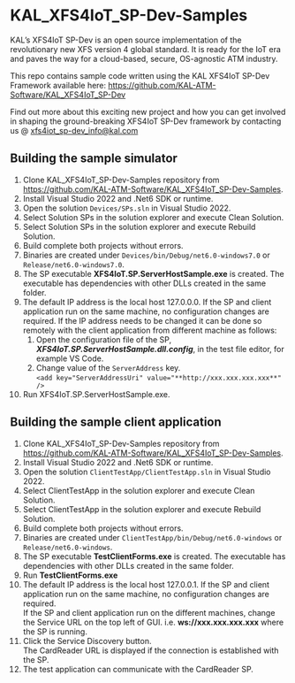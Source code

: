 # KAL_XFS4IoT_SP-Dev-Samples
KAL’s XFS4IoT SP-Dev is an open source implementation of the revolutionary new XFS version 4 global standard. It is ready for the IoT era and paves the way for a cloud-based, secure, OS-agnostic ATM industry.

This repo contains sample code written using the KAL XFS4IoT SP-Dev Framework available here: https://github.com/KAL-ATM-Software/KAL_XFS4IoT_SP-Dev

Find out more about this exciting new project and how you can get involved in shaping the ground-breaking XFS4IoT SP-Dev framework by contacting us @ xfs4iot_sp-dev_info@kal.com

## Building the sample simulator

1. Clone KAL_XFS4IoT_SP-Dev-Samples repository from https://github.com/KAL-ATM-Software/KAL_XFS4IoT_SP-Dev-Samples.
2. Install Visual Studio 2022 and .Net6 SDK or runtime.
3. Open the solution `Devices/SPs.sln` in Visual Studio 2022.
4. Select Solution SPs in the solution explorer and execute Clean Solution.
5. Select Solution SPs in the solution explorer and execute Rebuild Solution.
6. Build complete both projects without errors.
7. Binaries are created under `Devices/bin/Debug/net6.0-windows7.0` or `Release/net6.0-windows7.0`.
8. The SP executable **XFS4IoT.SP.ServerHostSample.exe** is created. The executable has dependencies with other DLLs created in the same folder.
9. The default IP address is the local host 127.0.0.0. If the SP and client application run on the same machine, no configuration changes are required. If the IP address needs to be changed it can be done so remotely with the client application from different machine as follows: 
    1. Open the configuration file of the SP, ***XFS4IoT.SP.ServerHostSample.dll.config***, in the test file editor, for example VS Code.
    2. Change value of the `ServerAddress` key.  
        `<add key="ServerAddressUri" value="**http://xxx.xxx.xxx.xxx**" />`
10. Run XFS4IoT.SP.ServerHostSample.exe.

## Building the sample client application

1. Clone KAL_XFS4IoT_SP-Dev-Samples repository from https://github.com/KAL-ATM-Software/KAL_XFS4IoT_SP-Dev-Samples.
2. Install Visual Studio 2022 and .Net6 SDK or runtime.
3. Open the solution `ClientTestApp/ClientTestApp.sln` in Visual Studio 2022.
4. Select ClientTestApp in the solution explorer and execute Clean Solution.
5. Select ClientTestApp in the solution explorer and execute Rebuild Solution.
6. Build complete both projects without errors.
7. Binaries are created under `ClientTestApp/bin/Debug/net6.0-windows` or `Release/net6.0-windows`.
8. The SP executable **TestClientForms.exe** is created. The executable has dependencies with other DLLs created in the same folder.
9. Run **TestClientForms.exe**
10. The default IP address is the local host 127.0.0.1. If the SP and client application run on the same machine, no configuration changes are required.  
If the SP and client application run on the different machines, change the Service URL on the top left of GUI. i.e. **ws://xxx.xxx.xxx.xxx** where the SP is running.
11. Click the Service Discovery button.  
The CardReader URL is displayed if the connection is established with the SP.
12. The test application can communicate with the CardReader SP.
